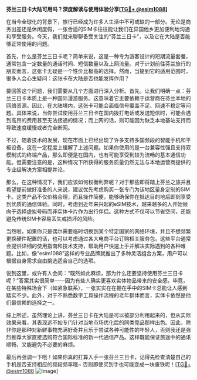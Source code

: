 **芬兰三日卡大陆可用吗？深度解读与使用体验分享[[TG💪+ @esim1088](https://t.me/s/esim1088)]**

在当今全球化的背景下，旅行已经成为许多人生活中不可或缺的一部分。无论是商务出差还是休闲度假，一张合适的SIM卡往往能让我们在异国他乡更加便利地沟通和享受服务。今天，我们就来聊聊备受关注的“芬兰三日卡”，以及它在大陆是否能够正常使用的问题。

首先，什么是芬兰三日卡呢？简单来说，这是一种专为游客设计的短期流量套餐，通常包含一定数量的通话时间、短信数量以及上网流量。对于计划前往芬兰旅行的朋友而言，这张卡无疑是一个性价比极高的选择。然而，当提到它的适用范围时，很多人会心生疑问：这张卡在大陆是否也能发挥作用？

要回答这个问题，我们需要从几个方面进行深入分析。首先，让我们明确一点：芬兰三日卡本质上是一种国际漫游服务。这意味着它主要依赖于运营商在芬兰本地的网络资源。因此，在大陆境内，这张卡可能会面临信号覆盖不足、网速不稳定等问题。具体来说，当你尝试使用芬兰三日卡在国内拨打电话或发送短信时，可能会遇到高昂的费用甚至无法接通的情况；而上网的话，则可能因为缺乏本地基站支持而导致速度缓慢或者完全断网。

不过，随着技术的发展，现在市面上已经出现了许多支持多国频段的智能手机和平板设备，这在一定程度上缓解了上述问题。如果你使用的是一台兼容性强且支持双模制式的终端产品，那么即便是在国内，也有可能享受到较为流畅的基本通信功能。但需要注意的是，这种情况下所获得的服务质量仍然无法与本地运营商提供的专业级解决方案相提并论。

那么，在这种情况下，我们应该如何权衡利弊呢？对于那些即将踏上芬兰之旅并且希望提前做好准备的人来说，建议优先考虑购买一张专门为该地区量身定制的SIM卡。这类产品不仅价格合理，而且操作简便，能够确保你在抵达目的地后即刻享受到优质的通信体验。同时，考虑到近年来兴起的eSIM技术，越来越多的人开始倾向于选择虚拟号码而非实体卡片作为出行伴侣。这种方式不仅可以节省空间，还能避免传统SIM卡容易丢失或损坏的风险。

当然啦，如果你只是偶尔需要临时切换到某个特定国家的网络环境，并且不想频繁更换硬件配置的话，也可以考虑通过各大电商平台订购相关服务包。这些平台通常会提供详细的使用指南和技术支持，帮助用户快速上手并解决实际遇到的各种难题。比如，像“esim1088”这样的专业品牌就推出了多种灵活组合方案，用户可以根据自身需求自由挑选适合自己的选项。

说到这里，或许有人会问：“既然如此麻烦，那为什么还要坚持使用芬兰三日卡呢？”答案其实很简单——因为有些人确实更喜欢实体物品带来的安全感。毕竟，在某些特殊场合下（如紧急联系），一张实实在在握在手中的SIM卡总能让人感到踏实不少。此外，对于不熟悉数字工具操作流程的老年群体而言，实体卡依然是他们最信赖的选择之一。

综上所述，虽然理论上讲，芬兰三日卡在大陆是可以被部分利用起来的，但从实际效果来看，其表现远不如专门针对当地市场优化后的同类竞品那样出色。因此，除非你是那种对新鲜事物充满好奇并且乐于尝试各种可能性的年轻人，否则我还是强烈推荐大家直接选购符合国际标准的新一代通信产品。这样既能保证旅途中的通讯顺畅，又能避免不必要的麻烦。

最后再强调一下哦！如果你真的打算入手一张芬兰三日卡，记得先检查清楚自己的手机是否支持相应的频段频率哦~ 否则即使买到手也可能变成一块废铁呢！[[TG💪+ @esim1088](https://t.me/s/esim1088) ![Image](https://i.postimg.cc/4NQfJmqS/Snipaste-2025-05-13-00-14-12.png)]